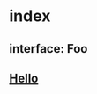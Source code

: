 [ClassDeclaration-0]: index/hello.md#hello
# index

## interface: Foo

## [Hello][ClassDeclaration-0]

